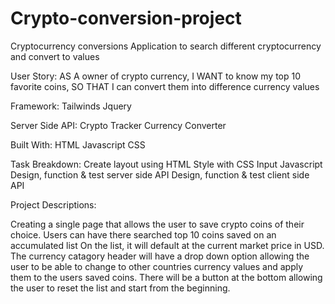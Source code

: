 # Crypto-conversion-project
Cryptocurrency conversions
Application to search different cryptocurrency and convert to values 

User Story:
AS A owner of crypto currency, I WANT to know my top 10 favorite coins, SO THAT I can convert them into difference currency values

Framework:
Tailwinds
Jquery

Server Side API:
Crypto Tracker
Currency Converter

Built With:
HTML
Javascript
CSS

Task Breakdown:
Create layout using HTML
Style with CSS
Input Javascript
Design, function & test server side API
Design, function & test client side API

Project Descriptions:

Creating a single page that allows the user to save crypto coins of their choice.
Users can have there searched top 10 coins saved on an accumulated list
On the list, it will default at the current market price in USD.
The currency catagory header will have a drop down option allowing the user to be able to change to other countries currency values and apply them to the users saved coins.
There will be a button at the bottom allowing the user to reset the list and start from the beginning.